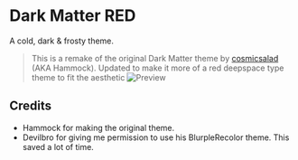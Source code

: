 # Dark Matter RED
A cold, dark & frosty theme.
> This is a remake of the original Dark Matter theme by [cosmicsalad](http://github.com/cosmicsalad/) (AKA Hammock).
> Updated to make it more of a red deepspace type theme to fit the aesthetic
![Preview](https://i.imgur.com/xSG96qa.png)

## Credits
* Hammock for making the original theme.
* Devilbro for giving me permission to use his BlurpleRecolor theme. This saved a lot of time.
